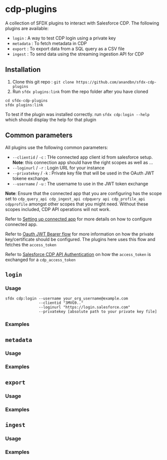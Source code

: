 cdp-plugins
===============



A collection of SFDX plugins to interact with Salesforce CDP. The following plugins are available:

- `login` : A way to test CDP login using a private key 
- `metadata` : To fetch metadata in CDP
- `export` : To export data from a SQL query as a CSV file
- `ingest` : To send data using the streaming ingestion API for CDP

## Installation

1. Clone this git repo : `git clone https://github.com/anandbn/sfdx-cdp-plugins`
2. Run `sfdx plugins:link` from the repo folder after you have cloned
```
cd sfdx-cdp-plugins
sfdx plugins:link
```

To test if the plugin was installed correctly. run `sfdx cdp:login --help` which should display the help for that plugin

## Common parameters

All plugins use the following common parameters:

- `--clientid` / `-c` : THe connected app client id from salesforce setup. __Note__: this connection app should have the right scopes as well as ...
- `--loginurl` / `-r` : Login URL for your instance
- `--privatekey`  / `-k` : Private key file that will be used in the OAuth JWT tokene exchange.
- `--username` / `-u` : The username to use in the JWT token exchange

__Note__: Ensure that the connected app that you are configuring has the scope set to `cdp_query_api cdp_ingest_api cdpquery api cdp_profile_api cdpprofile` amongst other scopes that you might need. Without these scopes included, CDP API operations will not work.

Refer to [Setting up connected app](https://help.salesforce.com/articleView?id=sf.connected_app_create.htm&type=5&language=en_US) for more details on how to configure connected app.

Refer to [Oauth JWT Bearer flow](https://help.salesforce.com/articleView?id=remoteaccess_oauth_jwt_flow.htm&language=en_US) for more information on how the private key/certificate should be configured. The plugins here uses this flow and fetches the `access_token`

Refer to [Salesforce CDP API Authentication](https://developer.salesforce.com/docs/atlas.en-us.c360a_api.meta/c360a_api/c360a_getting_started_with_cdp.htm) on how the `access_token` is exchanged for a `cdp_access_token`

## `login`

### Usage

```
sfdx cdp:login --username your_org_username@example.com 
               --clientid "3MVG9.." 
               --loginurl "https://login.salesforce.com" 
               --privatekey [absolute path to your private key file]

```

### Examples


## `metadata`

### Usage

### Examples


## `export`

### Usage

### Examples

## `ingest`

### Usage

### Examples
